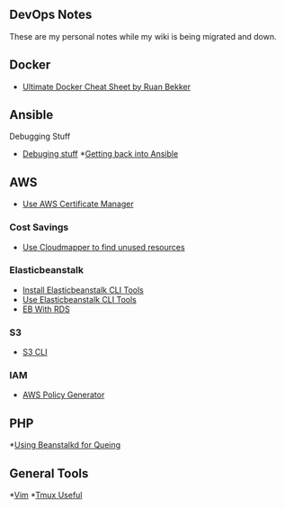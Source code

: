 ## DevOps Notes

These are my personal notes while my wiki is being migrated and down.

## Docker

* [Ultimate Docker Cheat Sheet by Ruan Bekker](https://gist.github.com/ruanbekker/4e8e4ca9b82b103973eaaea4ac81aa5f)


## Ansible

Debugging Stuff

* [Debuging stuff](https://timogoosen.github.io/ANSIBLE-DEBUG)
*[Getting back into Ansible](https://medium.com/devopsontheblock/getting-back-into-ansible-5aa22913cda)

## AWS

* [Use AWS Certificate Manager](https://timogoosen.github.io/AWS_CERTIFICATE_MANAGER)

### Cost Savings

* [Use Cloudmapper to find unused resources](https://timogoosen.github.io/CLOUDMAPPER)

### Elasticbeanstalk

* [Install Elasticbeanstalk CLI Tools](https://timogoosen.github.io/INSTALL_EB)
* [Use  Elasticbeanstalk CLI Tools](https://timogoosen.github.io/USE_EB)
* [EB With RDS](https://timogoosen.github.io/EB_WITH_RDS)



### S3

* [S3 CLI](https://timogoosen.github.io/S3_CLI)

### IAM

* [AWS Policy Generator](http://awspolicygen.s3.amazonaws.com/policygen.html)



## PHP

*[Using Beanstalkd for Queing](https://timogoosen.github.io/USING_BEANSTALKD)


## General Tools

*[Vim](https://timogoosen.github.io/VIM)
*[Tmux Useful](https://timogoosen.github.io/TMUX)
